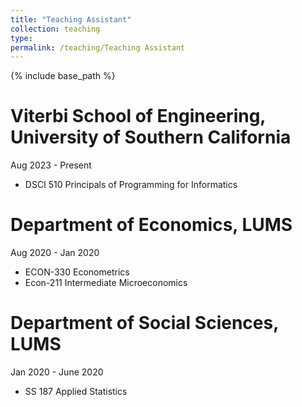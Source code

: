 ```yaml
---
title: "Teaching Assistant"
collection: teaching
type: 
permalink: /teaching/Teaching Assistant
---
```



{% include base_path %}
 
**Viterbi School of Engineering, University of Southern California**  
======
Aug 2023 - Present
- DSCI 510 Principals of Programming for Informatics

**Department of Economics, LUMS**  
======
Aug 2020 - Jan 2020
- ECON-330 Econometrics
- Econ-211 Intermediate Microeconomics

**Department of Social Sciences, LUMS**  
======
Jan 2020 - June 2020
- SS 187 Applied Statistics
